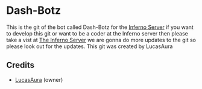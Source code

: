 Dash-Botz
=================
This is the git of the bot called Dash-Botz for the [Inferno Server](https//:inferno.psim.us) if you want to develop this git or want to be a coder at the Inferno server then please take a vist at [The Inferno Server](https//:inferno.psim.us) we are gonna do more updates to the git so please look out for the updates. This git was created by LucasAura

Credits
---------------------------

- [LucasAura](github.com/LucasAura) (owner)
